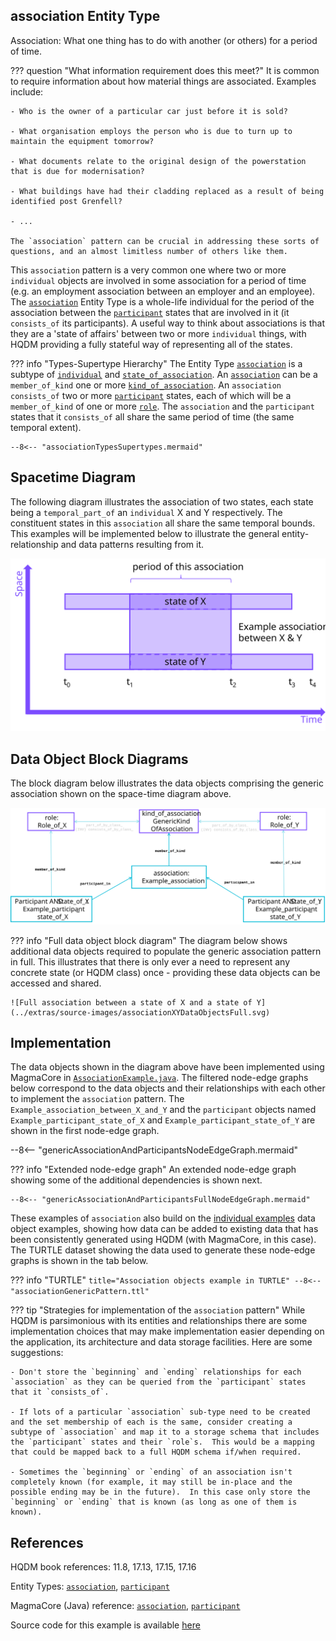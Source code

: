 ## **association** Entity Type

Association: What one thing has to do with another (or others) for a period of time.


??? question "What information requirement does this meet?"
    It is common to require information about how material things are associated.  Examples include:

    - Who is the owner of a particular car just before it is sold?

    - What organisation employs the person who is due to turn up to maintain the equipment tomorrow?

    - What documents relate to the original design of the powerstation that is due for modernisation?

    - What buildings have had their cladding replaced as a result of being identified post Grenfell?

    - ...

    The `association` pattern can be crucial in addressing these sorts of questions, and an almost limitless number of others like them.

This `association` pattern is a very common one where two or more `individual` objects are involved in some association for a period of time (e.g. an employment association between an employer and an employee).  The [`association`](https://github.com/hqdmTop/hqdmFramework/wiki/association) Entity Type is a whole-life individual for the period of the association between the [`participant`](https://github.com/hqdmTop/hqdmFramework/wiki/participant) states that are involved in it (it `consists_of` its participants).  A useful way to think about associations is that they are a 'state of affairs' between two or more `individual` things, with HQDM providing a fully stateful way of representing all of the states.


??? info "Types-Supertype Hierarchy"
    The Entity Type [`association`](https://github.com/hqdmTop/hqdmFramework/wiki/association) is a subtype of [`individual`](https://github.com/hqdmTop/hqdmFramework/wiki/individual) and [`state_of_association`](https://github.com/hqdmTop/hqdmFramework/wiki/state_of_association).  An [`association`](https://github.com/hqdmTop/hqdmFramework/wiki/association) can be a `member_of_kind` one or more [`kind_of_association`](https://github.com/hqdmTop/hqdmFramework/wiki/kind_of_association).  An `association` `consists_of` two or more [`participant`](https://github.com/hqdmTop/hqdmFramework/wiki/participant) states, each of which will be a `member_of_kind` of one or more [`role`](https://github.com/hqdmTop/hqdmFramework/wiki/role).  The `association` and the `participant` states that it `consists_of` all share the same period of time (the same temporal extent).

    --8<-- "associationTypesSupertypes.mermaid"

## Spacetime Diagram
The following diagram illustrates the association of two states, each state being a `temporal_part_of` an `individual` X and Y respectively.  The constituent states in this `association` all share the same temporal bounds.  This examples will be implemented below to illustrate the general entity-relationship and data patterns resulting from it.

![An association between a state of X and a state of Y](../extras/source-images/associationXY.svg)

## Data Object Block Diagrams
The block diagram below illustrates the data objects comprising the generic association shown on the space-time diagram above.

![Data object block diagram of association between a state of X and a state of Y](../extras/source-images/associationXYDataObjects.svg)

??? info "Full data object block diagram"
    The diagram below shows additional data objects required to populate the generic association pattern in full.  This illustrates that there is only ever a need to represent any concrete state (or HQDM class) once - providing these data objects can be accessed and shared.

    ![Full association between a state of X and a state of Y](../extras/source-images/associationXYDataObjectsFull.svg)


## Implementation
The data objects shown in the diagram above have been implemented using MagmaCore in [`AssociationExample.java`](https://github.com/ClimbingAl/code-for-hqdm-patterns/blob/main/patterns/src/main/java/patterns/hqdm/association/AssociationExample.java).  The filtered node-edge graphs below correspond to the data objects and their relationships with each other to implement the `association` pattern.  The `Example_association_between_X_and_Y` and the `participant` objects named `Example_participant_state_of_X` and `Example_participant_state_of_Y` are shown in the first node-edge graph.

--8<-- "genericAssociationAndParticipantsNodeEdgeGraph.mermaid"

??? info "Extended node-edge graph"
    An extended node-edge graph showing some of the additional dependencies is shown next.

    --8<-- "genericAssociationAndParticipantsFullNodeEdgeGraph.mermaid"

These examples of `association` also build on the [individual examples](../individual/individual.md) data object examples, showing how data can be added to existing data that has been consistently generated using HQDM (with MagmaCore, in this case).  The TURTLE dataset showing the data used to generate these node-edge graphs is shown in the tab below.

??? info "TURTLE"
    ``` title="Association objects example in TURTLE"
    --8<-- "associationGenericPattern.ttl"
    ```

??? tip "Strategies for implementation of the `association` pattern"
    While HQDM is parsimonious with its entities and relationships there are some implementation choices that may make implementation easier depending on the application, its architecture and data storage facilities.  Here are some suggestions:

    - Don't store the `beginning` and `ending` relationships for each `association` as they can be queried from the `participant` states that it `consists_of`.

    - If lots of a particular `association` sub-type need to be created and the set membership of each is the same, consider creating a subtype of `association` and map it to a storage schema that includes the `participant` states and their `role`s.  This would be a mapping that could be mapped back to a full HQDM schema if/when required.

    - Sometimes the `beginning` or `ending` of an association isn't completely known (for example, it may still be in-place and the possible ending may be in the future).  In this case only store the `beginning` or `ending` that is known (as long as one of them is known).


## References

HQDM book references: 11.8, 17.13, 17.15, 17.16

Entity Types: [`association`](https://github.com/hqdmTop/hqdmFramework/wiki/association), [`participant`](https://github.com/hqdmTop/hqdmFramework/wiki/participant)

MagmaCore (Java) reference: [`association`](https://github.com/gchq/MagmaCore/blob/main/hqdm/src/main/java/uk/gov/gchq/magmacore/hqdm/model/Association.java), [`participant`](https://github.com/gchq/MagmaCore/blob/main/hqdm/src/main/java/uk/gov/gchq/magmacore/hqdm/model/Participant.java)

Source code for this example is available [here](https://github.com/ClimbingAl/code-for-hqdm-patterns/blob/main/patterns/src/main/java/patterns/hqdm/association/AssociationExample.java)


